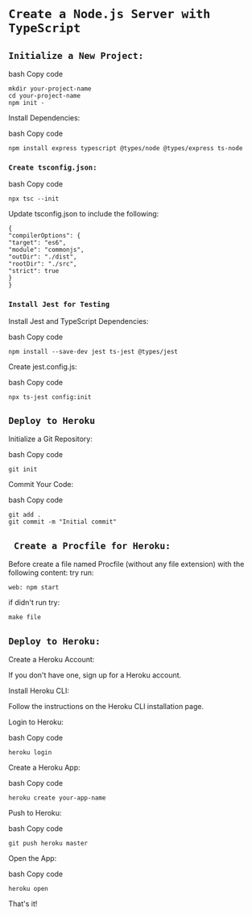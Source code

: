 # `Create a Node.js Server with TypeScript`

## `Initialize a New Project:`

bash
Copy code

```
mkdir your-project-name
cd your-project-name
npm init -
```

Install Dependencies:

bash
Copy code

```
npm install express typescript @types/node @types/express ts-node
```

### `Create tsconfig.json:`

bash
Copy code

```
npx tsc --init
```

Update tsconfig.json to include the following:

```
{
"compilerOptions": {
"target": "es6",
"module": "commonjs",
"outDir": "./dist",
"rootDir": "./src",
"strict": true
}
}
```

### `Install Jest for Testing`

Install Jest and TypeScript Dependencies:

bash
Copy code

```
npm install --save-dev jest ts-jest @types/jest
```

Create jest.config.js:

bash
Copy code

```
npx ts-jest config:init
```

## `Deploy to Heroku`

Initialize a Git Repository:

bash
Copy code

```
git init
```

Commit Your Code:

bash
Copy code

```
git add .
git commit -m "Initial commit"
```

## ` Create a Procfile for Heroku:`

Before create a file named Procfile (without any file extension) with the following content:
try run:

```
web: npm start
```

if didn't run try:

```
make file
```

## `Deploy to Heroku:`

Create a Heroku Account:

If you don't have one, sign up for a Heroku account.

Install Heroku CLI:

Follow the instructions on the Heroku CLI installation page.

Login to Heroku:

bash
Copy code

```
heroku login
```

Create a Heroku App:

bash
Copy code

```
heroku create your-app-name
```

Push to Heroku:

bash
Copy code

```
git push heroku master
```

Open the App:

bash
Copy code

```
heroku open
```

That's it!

